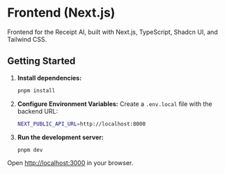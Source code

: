 # Frontend (Next.js)

Frontend for the Receipt AI, built with Next.js, TypeScript, Shadcn UI, and Tailwind CSS.

## Getting Started

1.  **Install dependencies:**

    ```bash
    pnpm install
    ```

2.  **Configure Environment Variables:**
    Create a `.env.local` file with the backend URL:

    ```bash
    NEXT_PUBLIC_API_URL=http://localhost:8000
    ```

3.  **Run the development server:**

    ```bash
    pnpm dev
    ```

Open [http://localhost:3000](http://localhost:3000) in your browser.
